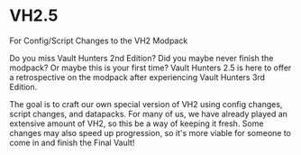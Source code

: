 # VH2.5
For Config/Script Changes to the VH2 Modpack

Do you miss Vault Hunters 2nd Edition? Did you maybe never finish the modpack? Or maybe this is your first time?
Vault Hunters 2.5 is here to offer a retrospective on the modpack after experiencing Vault Hunters 3rd Edition.

The goal is to craft our own special version of VH2 using config changes, script changes, and datapacks. For many of us, we have already played an extensive amount of VH2, so this be a way of keeping it fresh. Some changes may also speed up progression, so it's more viable for someone to come in and finish the Final Vault!

